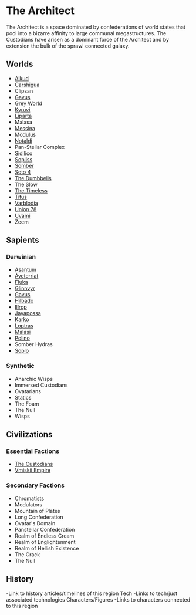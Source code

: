 # The Architect

The Architect is a space dominated by confederations of world states that pool into a bizarre affinity to large communal megastructures.  The Custodians have arisen as a dominant force of the Architect and by extension the bulk of the sprawl connected galaxy.

## Worlds
- [Alkud](../../1_Worlds_Systems/Alkud.md)
- [Carshigua](../../1_Worlds_Systems/Carshigua.md)
- Clipsan
- [Gavus](../../1_Worlds_Systems/Gavus.md)
- [Grey World](../../1_Worlds_Systems/Grey_World.md)
- [Kyruvi](../../1_Worlds_Systems/Kyruvi.md)
- [Liparta](../../1_Worlds_Systems/Liparta.md)
- Malasa
- [Messina](../../1_Worlds_Systems/Messina.md)
- Modulus
- [Notaldi](../../1_Worlds_Systems/Votaldi.md)
- Pan-Stellar Complex
- [Sidilico](../../1_Worlds_Systems/Sidilico.md)
- [Sopliss](../../1_Worlds_Systems/Sopliss.md)
- [Somber](../../1_Worlds_Systems/Somber.md)
- [Soto 4](../../1_Worlds_Systems/Soto_4.md)
- [The Dumbbells](../../1_Worlds_Systems/Dumbells.md)
- The Slow
- [The Timeless](../../1_Worlds_Systems/The_Timeless.md)
- [Titus](../../1_Worlds_Systems/Titus.md)
- [Varblodia](../../1_Worlds_Systems/Varblodia.md)
- [Union 78](../../1_Worlds_Systems/Soto_4.md)
- [Uvami](../../1_Worlds_Systems/Uvami.md)
- Zeem


## Sapients

### Darwinian
- [Asantum](../../2_Sapients/Asantum.md)
- [Aveterriat](../../2_Sapients/Aveterriat.md)
- [Fluka](../../2_Sapients/Fluka.md)
- [Glinnvyr](../../2_Sapients/Glinnvyr.md)
- [Gavus](../../2_Sapients/Gavus.md)
- [Hilbado](../../2_Sapients/Hilbado.md)
- [Illrop](../../2_Sapients/Illrop.md)
- [Jayapossa](../../2_Sapients/Jayapossa.md)
- [Karko](../../2_Sapients/Karko.md)
- [Loptras](../../2_Sapients/Loptras.md)
- [Malasi](../../1_Sapients/Malasi.md)
- [Polino](../../2_Sapients/Polino.md)
- Somber Hydras
- [Soplo](../../2_Sapients/Soplo.md)

### Synthetic
- Anarchic Wisps
- Immersed Custodians
- Ovatarians
- Statics
- The Foam
- The Null
- Wisps

## Civilizations
### Essential Factions
- [The Custodians](../../3_Civilizations/Custodians.md)
- [Vmiskii Empire](../../3_Civilizations/Vmiskii_Empire.md)


### Secondary Factions
- Chromatists
- Modulators
- Mountain of Plates
- Long Confederation
- Ovatar's Domain
- Panstellar Confederation
- Realm of Endless Cream
- Realm of Englightenment
- Realm of Hellish Existence
- The Crack
- The Null



## History
-Link to history articles/timelines of this region
Tech
-Links to tech/just associated technologies
Characters/Figures
-Links to characters connected to this region
